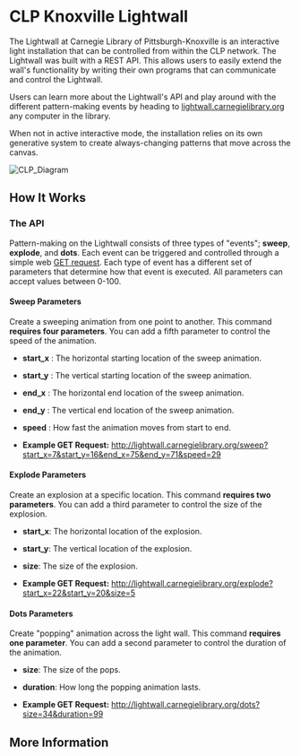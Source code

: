 # CLP Knoxville Lightwall
The Lightwall at Carnegie Library of Pittsburgh-Knoxville is an interactive light installation that can be controlled from within the CLP network. The Lightwall was built with a REST API. This allows users to easily extend the wall's functionality by writing their own programs that can communicate and control the Lightwall.

Users can learn more about the Lightwall's API and play around with the different pattern-making events by heading to [lightwall.carnegielibrary.org]() any computer in the library.

When not in active interactive mode, the installation relies on its own generative system to create always-changing patterns that move across the canvas.

![CLP_Diagram](https://cloud.githubusercontent.com/assets/1325463/16654813/7d2387e0-4425-11e6-8f07-bbb21692773f.png)


## How It Works



### The API
Pattern-making on the Lightwall consists of three types of "events"; **sweep**, **explode**, and **dots**. Each event can be triggered and controlled through a simple web [GET request](http://www.w3schools.com/tags/ref_httpmethods.asp). Each type of event has a different set of parameters that determine how that event is executed. All parameters can accept values between 0-100. 


#### **Sweep Parameters**

Create a sweeping animation from one point to another. This command **requires four parameters**. You can add a fifth parameter to control the speed of the animation.

- **start_x** : The horizontal starting location of the sweep animation.
- **start_y** : The vertical starting location of the sweep animation.
- **end_x** : The horizontal end location of the sweep animation.
- **end_y** : The vertical end location of the sweep animation.
- **speed** : How fast the animation moves from start to end.

- **Example GET Request:** http://lightwall.carnegielibrary.org/sweep?start_x=7&start_y=16&end_x=75&end_y=71&speed=29



#### **Explode Parameters**
Create an explosion at a specific location. This command **requires two parameters**. You can add a third parameter to control the size of the explosion.

- **start_x**: The horizontal location of the explosion.
- **start_y**: The vertical location of the explosion.
- **size**: The size of the explosion.

- **Example GET Request:** http://lightwall.carnegielibrary.org/explode?start_x=22&start_y=20&size=5

#### **Dots Parameters**
Create "popping" animation across the light wall. This command **requires one parameter**. You can add a second parameter to control the duration of the animation.
- **size**: The size of the pops.
- **duration**: How long the popping animation lasts.

- **Example GET Request:** http://lightwall.carnegielibrary.org/dots?size=34&duration=99


## More Information

